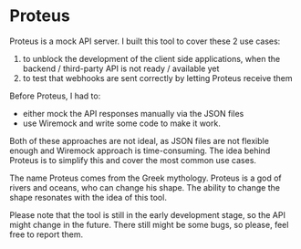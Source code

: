 # Proteus

Proteus is a mock API server. I built this tool to cover these 2 use cases:
1. to unblock the development of the client side applications, when the backend / third-party API is not ready / available yet
2. to test that webhooks are sent correctly by letting Proteus receive them

Before Proteus, I had to:
- either mock the API responses manually via the JSON files
- use Wiremock and write some code to make it work.

Both of these approaches are not ideal, as JSON files are not flexible enough and Wiremock approach is time-consuming. 
The idea behind Proteus is to simplify this and cover the most common use cases.

The name Proteus comes from the Greek mythology. Proteus is a god of rivers and oceans, who can change his shape. 
The ability to change the shape resonates with the idea of this tool.

Please note that the tool is still in the early development stage, so the API might change in the future.
There still might be some bugs, so please, feel free to report them.

[//]: # (TODO: Add description)